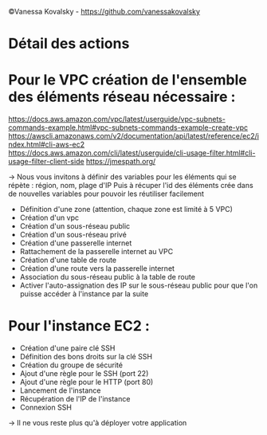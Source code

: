 ©Vanessa Kovalsky - https://github.com/vanessakovalsky

# Détail des actions

# Pour le VPC création de l'ensemble des éléments réseau nécessaire : 

https://docs.aws.amazon.com/vpc/latest/userguide/vpc-subnets-commands-example.html#vpc-subnets-commands-example-create-vpc
https://awscli.amazonaws.com/v2/documentation/api/latest/reference/ec2/index.html#cli-aws-ec2
https://docs.aws.amazon.com/cli/latest/userguide/cli-usage-filter.html#cli-usage-filter-client-side
https://jmespath.org/

-> Nous vous invitons à définir des variables pour les éléments qui se répète : région, nom, plage d'IP
Puis à récuper l'id des éléments crée dans de nouvelles variables pour pouvoir les réutiliser facilement 

* Définition d'une zone (attention, chaque zone est limité à 5 VPC)
* Création d'un vpc
* Création d'un sous-réseau public
* Création d'un sous-réseau privé 
* Création d'une passerelle internet
* Rattachement de la passerelle internet au VPC 
* Création d'une table de route
* Création d'une route vers la passerelle internet
* Association du sous-réseau public à la table de route
* Activer l'auto-assignation des IP sur le sous-réseau public pour que l'on puisse accéder à l'instance par la suite

# Pour l'instance EC2 : 

* Création d'une paire clé SSH
* Définition des bons droits sur la clé SSH
* Création du groupe de sécurité 
* Ajout d'une règle pour le SSH (port 22)
* Ajout d'une règle pour le HTTP (port 80)
* Lancement de l'instance
* Récupération de l'IP de l'instance
* Connexion SSH 

-> Il ne vous reste plus qu'à déployer votre application 
